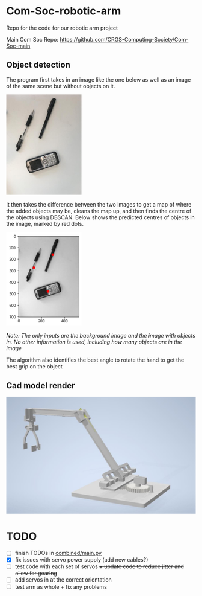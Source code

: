# Com-Soc-robotic-arm
Repo for the code for our robotic arm project

Main Com Soc Repo: https://github.com/CRGS-Computing-Society/Com-Soc-main

## Object detection

The program first takes in an image like the one below as well as an image of the same scene but without objects on it.

<img src="https://github.com/Joseph-Rance/Com-Soc-robotic-arm/blob/master/object%20detection/classified%20images/3/input%20image.jpg" alt="input image" width="200"/>

It then takes the difference between the two images to get a map of where the added objects may be, cleans the map up, and then finds the centre of the objects using DBSCAN. Below shows the predicted centres of objects in the image, marked by red dots.

<img src="https://github.com/Joseph-Rance/Com-Soc-robotic-arm/blob/master/object%20detection/classified%20images/3/output.png" alt="output image" width="200"/>

*Note: The only inputs are the background image and the image with objects in. No other information is used, including how many objects are in the image*

The algorithm also identifies the best angle to rotate the hand to get the best grip on the object

## Cad model render

![arm render](https://github.com/Joseph-Rance/Com-Soc-robotic-arm/blob/master/render.jpg)

# TODO

- [ ] finish TODOs in [combined/main.py](https://github.com/Joseph-Rance/Com-Soc-robotic-arm/blob/master/combined/main.py)
- [x] fix issues with servo power supply (add new cables?)
- [ ] test code with each set of servos ~~+ update code to reduce jitter and allow for gearing~~
- [ ] add servos in at the correct orientation
- [ ] test arm as whole + fix any problems
